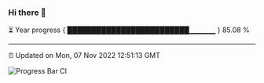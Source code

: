 ### Hi there 👋

⏳ Year progress { █████████████████████████▁▁▁▁▁ } 85.08 %

---

⏰ Updated on Mon, 07 Nov 2022 12:51:13 GMT

![Progress Bar CI](https://github.com/ZhaoGui/ZhaoGui/workflows/Progress%20Bar%20CI/badge.svg)
